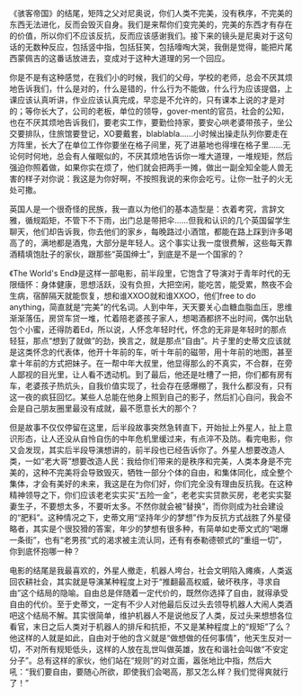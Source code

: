 《骇客帝国》的结尾，矩阵之父对尼奥说，你们人类不完美，没有秩序，不完美的东西无法进化，反而会毁灭自身。我们是来帮你们变完美的，完美的东西才有存在的价值，所以你们不应该反抗，反而应该感谢我们。接下来的镜头是尼奥对于这句话的无数种反应，包括竖中指，包括狂笑，包括嚎啕大哭，我倒是觉得，能把片尾西蒙佩吉的这番话放进去，变成对于这种大道理的另一个回应。

你是不是有这种感觉，在我们小的时候，我们的父母，学校的老师，总会不厌其烦地告诉我们，什么是对的，什么是错的，什么行为不能做，什么行为应该提倡，上课应该认真听讲，作业应该认真完成，早恋是不允许的，只有课本上说的才是对的；等你长大了，公司的老板，单位的领导，gover-ment的官员，社会的公知，也在不厌其烦地告诉我们，要老实工作，要勤俭持家，要安心哄老婆带孩子，坐公交要排队，住旅馆要登记，XO要戴套，blablabla……小时候出操走队列你要走在方阵里，长大了在单位工作你要坐在格子间里，死了进墓地也得埋在格子里……无论何时何地，总会有人催眠似的，不厌其烦地告诉你一堆大道理，一堆规矩，然后强迫你照着做，如果你实在烦了，他们就会把两手一摊，做出一副全知全能人兽无害的样子对你说：我这是为你好啊，不按照我说的来你会吃亏。让你一肚子的火无处可撒。

英国人是一个很奇怪的民族，我一直以为他们的基本造型是：衣着考究，言辞文雅，循规蹈矩，不管下不下雨，出门总是带把伞……但我和认识的几个英国留学生聊天，他们却告诉我，你去他们的家乡，每晚路过小酒馆，都能在路上踩到许多喝高了的，满地都是酒鬼，大部分是年轻人。这个事实让我一度很费解，这些每天靠酒精填饱肚子的家伙，跟那些“英国绅士”，到底是不是一个国家的？

《The World's End》是这样一部电影，前半段里，它饱含了导演对于青年时代的无限缅怀：身体健康，思想活跃，没有负担，大把空闲，能吃苦，能受累，熬夜不会生病，宿醉隔天就能恢复，想和谁XXOO就和谁XXOO，他们free to do anything，简直就是“完美”的代名词。人到中年，天天要关心血糖血脂血压，思维渐渐落伍，房贷车贷一堆，忙着陪老婆孩子家人，想喝酒都挤不出时间，偶尔出轨包个小蜜，还得防着Ed，所以说，人怀念年轻时代，怀念的无非是年轻时的那点轻狂，那点“想到了就做”的劲，换言之，就是那点“自由”。片子里的史蒂文应该就是这类怀念的代表体，他开十年前的车，听十年前的磁带，用十年前的地图，甚至拿十年前的方式把妹子。在一帮中年大叔里，他显得那么的不真实，不合群，在旁人鄙视的目光里，让人看不透动机。到了最后，他还是吐槽了一把，你们都有房有车，老婆孩子热炕头，自我价值实现了，社会存在感爆棚了，我什么都没有，只有这一夜的疯狂回忆。某些人总能在他身上照到自己的影子，然后扪心自问，我会不会是自己朋友圈里最没有成就，最不愿意长大的那个？

但是故事不仅仅停留在这里，后半段故事突然急转直下，开始扯上外星人，扯上意识形态，让人还没从自怜自伤的中年危机里缓过来，有点淬不及防。看完电影，你又会发现，其实后半段导演想讲的，前半段也已经告诉你了。外星人想要改造人类，一如“老大哥”想要改造人民：我给你们带来的是秩序和完美，人类本身是不完美的，这种不完美将会导致毁灭，牺牲一部分个体的自由，和集体同化，成全整个集体，才会有美好的未来，我这是在为你们好，你们完全没有理由反抗我。在这种精神领导之下，你们应该老老实实买“五险一金”，老老实实贷款买房，老老实实娶妻生子，不要想太多，不要听太多。不然你就会被“替换”，而你则成为社会建设的“肥料”。这种情况之下，史蒂文用“坚持年少的梦想”作为反抗方式战胜了外星侵略者，其实是个很狡猾的答案，年少的梦想有很多种，有简单如史蒂文式的“喝爆一条街”，也有“老男孩”式的渴求被主流认同，还有有泰勒德顿式的“重组一切”，你到底怀抱哪一种？

电影的结尾是我最喜欢的，外星人撤走，机器人垮台，社会文明陷入瘫痪，人类返回农耕社会，其实就是导演某种程度上对于“推翻最高权威，破坏秩序，寻求自由”这个结局的隐喻。自由总是伴随着一定代价的，既然你选择了自由，就得承受自由的代价。至于史蒂文，一定有不少人对他最后反过头去领导机器人大闹人类酒吧这个结局不解。其实很简单，维护机器人不是说他反了人类，反过头来想想各位看官，末日之后人类对于机器人的排斥和抗拒，不又是某种程度上的“规矩”了么？他这样的人就是如此，自由对于他的含义就是“做想做的任何事情”，他天生反对一切，不对所有规矩低头，这样的人放在乱世叫做英雄，放在和谐社会叫做“不安定分子”。总有这样的家伙，他们站在“规则”的对立面，嚣张地比中指，然后大吼：“我们要自由，要随心所欲，即使我们会喝高，那又怎么样？我们觉得爽就行了！”
